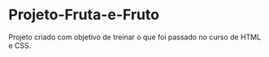# Projeto-Fruta-e-Fruto
Projeto criado com objetivo de treinar o que foi passado no curso de HTML e CSS.
